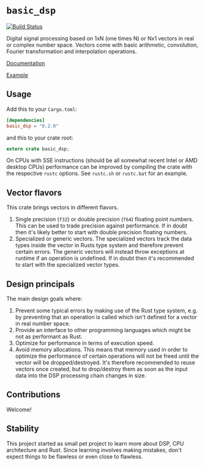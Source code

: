 # `basic_dsp`

[![Build Status](https://api.travis-ci.org/liebharc/basic_dsp.png)](https://travis-ci.org/liebharc/basic_dsp)

Digital signal processing based on 1xN (one times N) or Nx1 vectors in real or complex number space.
Vectors come with basic arithmetic, convolution, Fourier transformation and interpolation operations.

[Documentation](https://liebharc.github.io/basic_dsp/basic_dsp/)

[Example](https://github.com/liebharc/basic_dsp/blob/master/examples/modulation.rs)

## Usage

Add this to your `Cargo.toml`:

```toml
[dependencies]
basic_dsp = "0.2.0"
```

and this to your crate root:

```rust
extern crate basic_dsp;
```

On CPUs with SSE instructions (should be all somewhat recent Intel or AMD desktop CPUs) performance can be improved by compiling the crate with the respective `rustc` options. See `rustc.sh` or `rustc.bat` for an example.

## Vector flavors
This crate brings vectors in different flavors.

1. Single precision (`f32`) or double precision (`f64`) floating point numbers. This can be used to trade precision against performance. If in doubt then it's likely better to start with double precision floating numbers.
2. Specialized or generic vectors. The specialized vectors track the data types inside the vector in Rusts type system and therefore prevent certain errors. The generic vectors will instead throw exceptions at runtime if an operation is undefined. If in doubt then it's recommended to start with the specialized vector types.

## Design principals
The main design goals where:

1. Prevent some typical errors by making use of the Rust type system, e.g. by preventing that an operation is called which isn't defined for a vector in real number space.
2. Provide an interface to other programming languages which might be not as performant as Rust.
3. Optimize for performance in terms of execution speed.
4. Avoid memory allocations. This means that memory used in order to optimize the performance of certain operations will not be freed until the vector will be dropped/destroyed. It's therefore recommended to reuse vectors once created, but to drop/destroy them as soon as the input data into the DSP processing chain changes in size.

## Contributions
Welcome!

## Stability
This project started as small pet project to learn more about DSP, CPU architecture and Rust. Since learning involves making mistakes, don't expect things to be flawless or even close to flawless.